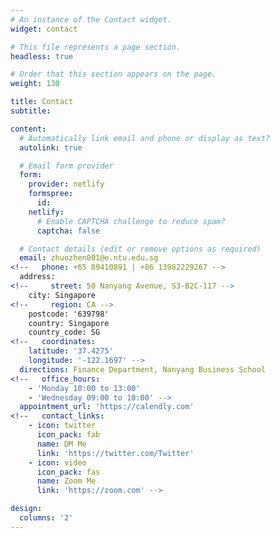 ```yaml
---
# An instance of the Contact widget.
widget: contact

# This file represents a page section.
headless: true

# Order that this section appears on the page.
weight: 130

title: Contact
subtitle:

content:
  # Automatically link email and phone or display as text?
  autolink: true

  # Email form provider
  form:
    provider: netlify
    formspree:
      id:
    netlify:
      # Enable CAPTCHA challenge to reduce spam?
      captcha: false

  # Contact details (edit or remove options as required)
  email: zhuozhen001@e.ntu.edu.sg
<!--   phone: +65 89410891 | +86 13982229267 -->
  address:
<!--     street: 50 Nanyang Avenue, S3-B2C-117 -->
    city: Singapore
<!--     region: CA -->
    postcode: '639798'
    country: Singapore
    country_code: SG
<!--   coordinates:
    latitude: '37.4275'
    longitude: '-122.1697' -->
  directions: Finance Department, Nanyang Business School
<!--   office_hours:
    - 'Monday 10:00 to 13:00'
    - 'Wednesday 09:00 to 10:00' -->
  appointment_url: 'https://calendly.com'
<!--   contact_links:
    - icon: twitter
      icon_pack: fab
      name: DM Me
      link: 'https://twitter.com/Twitter'
    - icon: video
      icon_pack: fas
      name: Zoom Me
      link: 'https://zoom.com' -->

design:
  columns: '2'
---
```

